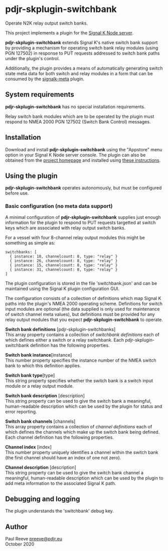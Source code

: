 # pdjr-skplugin-switchbank

Operate N2K relay output switch banks.

This project implements a plugin for the
[Signal K Node server](https://github.com/SignalK/signalk-server-node).

__pdjr-skplugin-switchbank__ extends Signal K's native switch bank support by
providing a mechanism for operating switch bank relay modules (using
PGN 127502) in response to PUT requests addressed to switch bank paths
under the plugin's control.

Additionally, the plugin provides a means of automatically generating
switch state meta data for both switch and relay modules in a form that
can be consumed by the
[signalk-meta](https://github.com/preeve9534/signalk-meta#readme)
plugin.

## System requirements

__pdjr-skplugin-switchbank__ has no special installation requirements.

Relay switch bank modules which are to be operated by the plugin must
respond to NMEA 2000 PGN 127502 (Switch Bank Control) messages.

## Installation

Download and install __pdjr-skplugin-switchbank__ using the "Appstore" menu
option in your Signal K Node server console.
The plugin can also be obtained from the 
[project homepage](https://github.com/preeve9534/pdjr-skplugin-switchbank)
and installed using
[these instructions](https://github.com/SignalK/signalk-server-node/blob/master/SERVERPLUGINS.md).

## Using the plugin

__pdjr-skplugin-switchbank__ operates autonomously, but must be configured
before use.

### Basic configuration (no meta data support)

A minimal configuration of __pdjr-skplugin-switchbank__ supplies just enough
information for the plugin to respond to PUT requests targetted at
switch keys which are associated with relay output switch banks.

For a vessel with four 8-channel relay output modules this might be
something as simple as:
```
switchbanks: [
  { instance: 10, channelcount: 8, type: "relay" }
  { instance: 26, channelcount: 8, type: "relay" }
  { instance: 15, channelcount: 8, type: "relay" }
  { instance: 31, channelcount: 8, type: "relay" }
]
```



The plugin configuration is stored in the file 'switchbank.json' and
can be maintained using the Signal K plugin configuration GUI.

The configuration consists of a collection of definitions which map
Signal K paths into the plugin's NMEA 2000 operating scheme.
Definitions for switch input modules are optional (the data supplied is
only used for maintenance of switch channel meta values), but
definitions must be provided for any relay output modules that you
expect __pdjr-skplugin-switchbank__ to operate. 

__Switch bank definitions__ [pdjr-skplugin-switchbanks]\
This array property contains a collection of *switchbank definitions*
each of which defines either a switch or a relay switchbank.
Each pdjr-skplugin-switchbank definition has the following properties.

__Switch bank instance__[instance]\
This number property specifies the instance number of the NMEA switch
bank to which this definition applies.

__Switch bank type__[type]\
This string property specifies whether the switch bank is a switch
input module or a relay output module.

__Switch bank description__ [description]\
This string property can be used to give the switch bank a meaningful,
human-readable description which can be used by the plugin for status
and error reporting.

__Switch bank channels__ [channels]\
This array property contains a collection of *channel definitions*
each of which defines the channels which make up the switch bank being
defined.
Each channel definition has the following properties.

__Channel index__ [index]\
This number property uniquely identifies a channel within the switch
bank (the first channel should have an index of one not zero).

__Channel description__ [description]\
This string property can be used to give the switch bank channel a
meaningful, human-readable description which can be used by the plugin
to add meta information to the associated Signal K path.

## Debugging and logging

The plugin understands the 'switchbank' debug key.

## Author

Paul Reeve <preeve@pdjr.eu>\
October 2020

